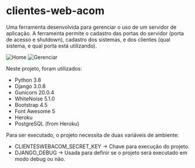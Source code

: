 # clientes-web-acom

Uma ferramenta desenvolvida para gerenciar o uso de um servidor de aplicação.
A ferramenta permite o cadastro das portas do servidor (porta de acesso e shutdown), cadastro dos sistemas, e dos clientes (qual sistema, e qual porta está utilizando).

![Home](https://i.imgur.com/nzLvPId.png)
![Gerenciar](https://i.imgur.com/pVi86ga.png)

Neste projeto, foram utilizados:
* Python 3.8
* Django 3.0.8
* Gunicorn 20.0.4
* WhiteNoise 5.1.0
* Bootstrap 4.5
* Font Awesome 5
* Heroku
* PostgreSQL (from Heroku)

Para ser executado, o projeto necessita de duas variáveis de ambiente:
* CLIENTESWEBACOM_SECRET_KEY -> Chave para execução do projeto.
* DJANGO_DEBUG -> Usada para definir se o projeto será executado em modo debug ou não.
